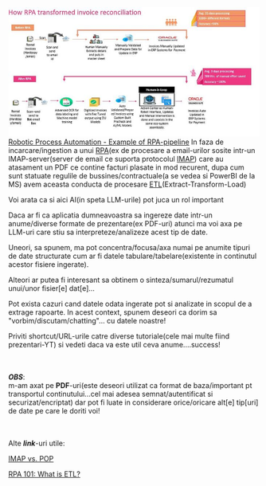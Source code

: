<a href="https://www.linkedin.com/pulse/implementing-robotic-process-automation-rpa-aka-ia-part-mitra/"><img src="https://github.com/stefanache/MFP-ANAF-RO/blob/main/python/ETL/30cc8bd4f9b4518ea2500b75d06efcae8978bba3_2_690x354.jpeg">Robotic Process Automation - Example of RPA-pipeline</img></a>
In faza de incarcare/ingestion a unui [RPA](https://www.sap.com/romania/products/technology-platform/process-automation/what-is-rpa.html)(ex de procesare a email-urilor sosite intr-un IMAP-server(server de email ce suporta protocolul [IMAP](https://ro.wikipedia.org/wiki/IMAP)) care au atasament un PDF ce contine facturi plasate in mod recurent, dupa cum sunt statuate regulile de bussines/contractuale(a se vedea si PowerBI de la MS) avem aceasta conducta de procesare [ETL](https://www.oracle.com/ro/integration/what-is-etl/)(Extract-Transform-Load)

Voi arata ca si aici AI(in speta LLM-urile) pot juca un rol important

Daca ar fi ca aplicatia dumneavoastra sa ingereze date intr-un anume/diverse formate de prezentare(ex PDF-uri) atunci ma voi axa pe LLM-uri care stiu sa interpreteze/analizeze acest tip de date.

Uneori, sa spunem, ma pot concentra/focusa/axa numai pe anumite tipuri de date structurate cum ar fi datele tabulare/tabelare(existente in continutul acestor fisiere ingerate).

Alteori ar putea fi interesant sa obtinem o sinteza/sumarul/rezumatul unui/unor fisier[e] dat[e]...

Pot exista cazuri cand datele odata ingerate pot si analizate in scopul de a extrage rapoarte. In acest context, spunem deseori ca dorim sa "vorbim/discutam/chatting"... cu datele noastre!

Priviti shortcut/URL-urile catre diverse tutoriale(cele mai multe fiind prezentari-YT) si vedeti daca va este util ceva anume....success!


<br/><br/>***OBS***: <br/>m-am axat pe **PDF**-uri(este deseori utilizat ca format de baza/important pt transportul continutului...cel mai adesea semnat/autentificat si securizat/encriptat) dar pot fi luate in considerare orice/oricare alt[e] tip[uri] de date pe care le doriti voi!



<br/><br/>Alte ***link***-uri utile:

[IMAP vs. POP](https://support.microsoft.com/en-us/office/what-is-the-difference-between-pop-and-imap-85c0e47f-931d-4035-b409-af3318b194a8)

[RPA 101: What is ETL?](https://electroneek.com/blog/rpa-101-what-is-etl/)



